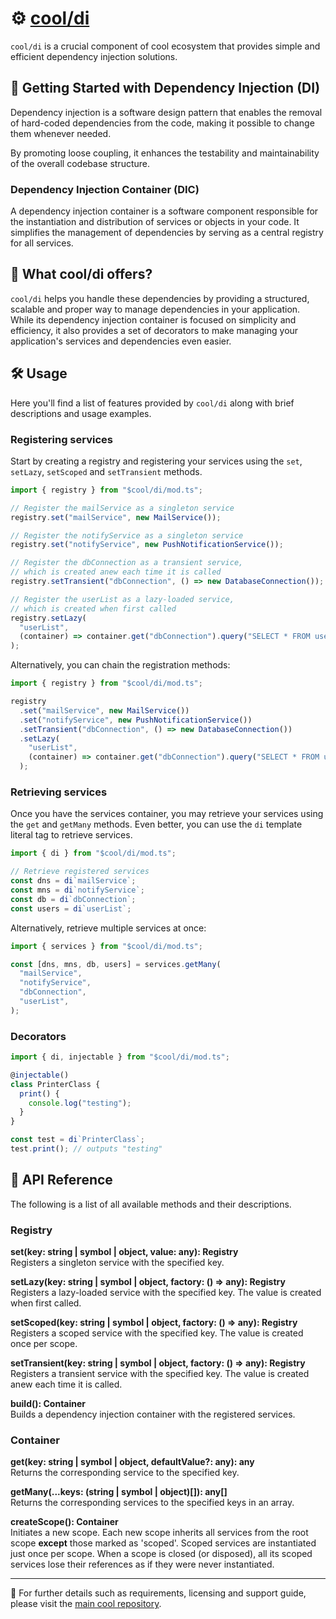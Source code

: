 # ⚙️ [cool/di](./)

`cool/di` is a crucial component of cool ecosystem that provides simple and
efficient dependency injection solutions.

## 🚀 Getting Started with Dependency Injection (DI)

Dependency injection is a software design pattern that enables the removal of
hard-coded dependencies from the code, making it possible to change them
whenever needed.

By promoting loose coupling, it enhances the testability and maintainability of
the overall codebase structure.

### Dependency Injection Container (DIC)

A dependency injection container is a software component responsible for the
instantiation and distribution of services or objects in your code. It
simplifies the management of dependencies by serving as a central registry for
all services.

## 🤔 What cool/di offers?

`cool/di` helps you handle these dependencies by providing a structured,
scalable and proper way to manage dependencies in your application. While its
dependency injection container is focused on simplicity and efficiency, it also
provides a set of decorators to make managing your application's services and
dependencies even easier.

## 🛠 Usage

Here you'll find a list of features provided by `cool/di` along with brief
descriptions and usage examples.

### Registering services

Start by creating a registry and registering your services using the `set`,
`setLazy`, `setScoped` and `setTransient` methods.

```ts
import { registry } from "$cool/di/mod.ts";

// Register the mailService as a singleton service
registry.set("mailService", new MailService());

// Register the notifyService as a singleton service
registry.set("notifyService", new PushNotificationService());

// Register the dbConnection as a transient service,
// which is created anew each time it is called
registry.setTransient("dbConnection", () => new DatabaseConnection());

// Register the userList as a lazy-loaded service,
// which is created when first called
registry.setLazy(
  "userList",
  (container) => container.get("dbConnection").query("SELECT * FROM users"),
);
```

Alternatively, you can chain the registration methods:

```ts
import { registry } from "$cool/di/mod.ts";

registry
  .set("mailService", new MailService())
  .set("notifyService", new PushNotificationService())
  .setTransient("dbConnection", () => new DatabaseConnection())
  .setLazy(
    "userList",
    (container) => container.get("dbConnection").query("SELECT * FROM users"),
  );
```

### Retrieving services

Once you have the services container, you may retrieve your services using the
`get` and `getMany` methods. Even better, you can use the `di` template literal
tag to retrieve services.

```ts
import { di } from "$cool/di/mod.ts";

// Retrieve registered services
const dns = di`mailService`;
const mns = di`notifyService`;
const db = di`dbConnection`;
const users = di`userList`;
```

Alternatively, retrieve multiple services at once:

```ts
import { services } from "$cool/di/mod.ts";

const [dns, mns, db, users] = services.getMany(
  "mailService",
  "notifyService",
  "dbConnection",
  "userList",
);
```

### Decorators

```ts
import { di, injectable } from "$cool/di/mod.ts";

@injectable()
class PrinterClass {
  print() {
    console.log("testing");
  }
}

const test = di`PrinterClass`;
test.print(); // outputs "testing"
```

## 📕 API Reference

The following is a list of all available methods and their descriptions.

### Registry

**set(key: string | symbol | object, value: any): Registry**\
Registers a singleton service with the specified key.

**setLazy(key: string | symbol | object, factory: () => any): Registry**\
Registers a lazy-loaded service with the specified key. The value is created
when first called.

**setScoped(key: string | symbol | object, factory: () => any): Registry**\
Registers a scoped service with the specified key. The value is created once per
scope.

**setTransient(key: string | symbol | object, factory: () => any): Registry**\
Registers a transient service with the specified key. The value is created anew
each time it is called.

**build(): Container**\
Builds a dependency injection container with the registered services.

### Container

**get(key: string | symbol | object, defaultValue?: any): any**\
Returns the corresponding service to the specified key.

**getMany(...keys: (string | symbol | object)[]): any[]**\
Returns the corresponding services to the specified keys in an array.

**createScope(): Container**\
Initiates a new scope. Each new scope inherits all services from the root scope
**except** those marked as 'scoped'. Scoped services are instantiated just once
per scope. When a scope is closed (or disposed), all its scoped services lose
their references as if they were never instantiated.

---

🔗 For further details such as requirements, licensing and support guide, please
visit the [main cool repository](https://github.com/eser/cool).
